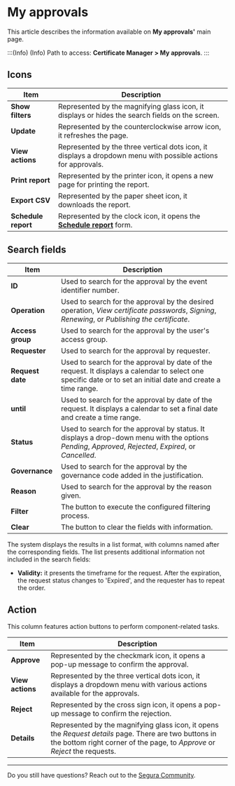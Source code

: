 # My approvals

This article describes the information available on **My approvals'** main page.

:::(Info) (Info)
Path to access: **Certificate Manager > My approvals**.
:::

## Icons
|Item|Description|
|-|-|
|**Show filters**|Represented by the magnifying glass icon, it displays or hides the search fields on the screen.|
|**Update**|Represented by the counterclockwise arrow icon, it refreshes the page.|
|**View actions**|Represented by the three vertical dots icon, it displays a dropdown menu with possible actions for approvals.|
|**Print report**|Represented by the printer icon, it opens a new page for printing the report.|
|**Export CSV**|Represented by the paper sheet icon, it downloads the report.|
|**Schedule report**|Represented by the clock icon, it opens the **[Schedule report](/v4/docs/general-information-how-to-issue-download-and-schedule-device-reports)** form.|

## Search fields
|Item|Description|
|-|-|
|**ID**|Used to search for the approval by the event identifier number. |
|**Operation**|Used to search for the approval by the desired operation, *View certificate passwords*, *Signing*, *Renewing*, or *Publishing the certificate*.|
|**Access group**|Used to search for the approval by the user's access group.| 
|**Requester**|Used to search for the approval by requester.|
|**Request date**|Used to search for the approval by date of the request. It displays a calendar to select one specific date or to set an initial date and create a time range.|
|**until**|Used to search for the approval by date of the request. It displays a calendar to set a final date and create a time range.|
|**Status**|Used to search for the approval by status. It displays a drop-down menu with the options *Pending*, *Approved*, *Rejected*, *Expired*, or *Cancelled*.|
|**Governance**|Used to search for the approval by the governance code added in the justification.|
|**Reason**|Used to search for the approval by the reason given.|
|**Filter**|The button to execute the configured filtering process.|
|**Clear**|The button to clear the fields with information.|

The system displays the results in a list format, with columns named after the corresponding fields. The list presents additional information not included in the search fields:

* **Validity:** it presents the timeframe for the request. After the expiration, the request status changes to 'Expired', and the requester has to repeat the order.

## Action
This column features action buttons to perform component-related tasks.

|Item|Description|
|-|-|
|**Approve**|Represented by the checkmark icon, it opens a pop-up message to confirm the approval. |
|**View actions**|Represented by the three vertical dots icon, it displays a dropdown menu with various actions available for the approvals.|
|**Reject**|Represented by the cross sign icon, it opens a pop-up message to confirm the rejection.|
|**Details**|Represented by the magnifying glass icon, it opens the *Request details* page. There are two buttons in the bottom right corner of the page, to *Approve* or *Reject* the requests.|
***
Do you still have questions? Reach out to the [Segura Community](https://community.Segura.io/).
